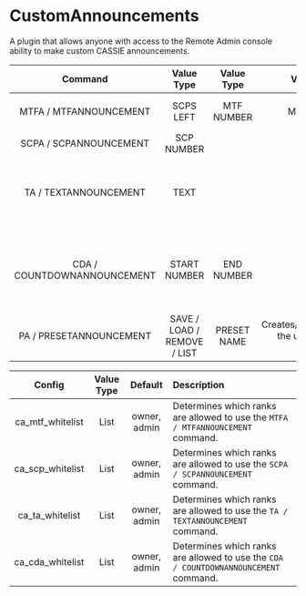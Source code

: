 # CustomAnnouncements

A plugin that allows anyone with access to the Remote Admin console ability to make custom CASSIE announcements.

| Command        | Value Type | Value Type | Value Type | Description |
| :-------------: | :---------: | :---------: | :---------: | :------ |
| MTFA / MTFANNOUNCEMENT | SCPS LEFT | MTF NUMBER | MTF LETTER | Announces a MTF squad entrance. |
| SCPA / SCPANNOUNCEMENT | SCP NUMBER | | | Announces a SCP death. |
| TA / TEXTANNOUNCEMENT | TEXT | | | Create a custom announcement, view the wiki for all possible words. |
| CDA / COUNTDOWNANNOUNCEMENT | START NUMBER | END NUMBER | TEXT | Create a countdown with the option of saying something at the end of the countdown. |
| PA / PRESETANNOUNCEMENT | SAVE / LOAD / REMOVE / LIST | PRESET NAME | Creates/saves/loads/lists the user's custom presets. |

| Config        | Value Type | Default | Description |
| :-------------: | :---------: | :---------: |:------ |
| ca_mtf_whitelist | List | owner, admin | Determines which ranks are allowed to use the `MTFA / MTFANNOUNCEMENT` command. |
| ca_scp_whitelist | List | owner, admin | Determines which ranks are allowed to use the `SCPA / SCPANNOUNCEMENT` command. |
| ca_ta_whitelist | List | owner, admin | Determines which ranks are allowed to use the `TA / TEXTANNOUNCEMENT` command. |
| ca_cda_whitelist | List | owner, admin | Determines which ranks are allowed to use the `CDA / COUNTDOWNANNOUNCEMENT` command. |
